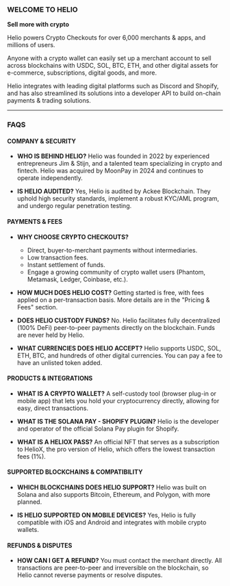 ### WELCOME TO HELIO

**Sell more with crypto**

Helio powers Crypto Checkouts for over 6,000 merchants & apps, and millions of users.

Anyone with a crypto wallet can easily set up a merchant account to sell across blockchains with USDC, SOL, BTC, ETH, and other digital assets for e-commerce, subscriptions, digital goods, and more.

Helio integrates with leading digital platforms such as Discord and Shopify, and has also streamlined its solutions into a developer API to build on-chain payments & trading solutions.

---

### FAQS

#### COMPANY & SECURITY

*   **WHO IS BEHIND HELIO?**
    Helio was founded in 2022 by experienced entrepreneurs Jim & Stijn, and a talented team specializing in crypto and fintech. Helio was acquired by MoonPay in 2024 and continues to operate independently.

*   **IS HELIO AUDITED?**
    Yes, Helio is audited by Ackee Blockchain. They uphold high security standards, implement a robust KYC/AML program, and undergo regular penetration testing.

#### PAYMENTS & FEES

*   **WHY CHOOSE CRYPTO CHECKOUTS?**
    *   Direct, buyer-to-merchant payments without intermediaries.
    *   Low transaction fees.
    *   Instant settlement of funds.
    *   Engage a growing community of crypto wallet users (Phantom, Metamask, Ledger, Coinbase, etc.).

*   **HOW MUCH DOES HELIO COST?**
    Getting started is free, with fees applied on a per-transaction basis. More details are in the "Pricing & Fees" section.

*   **DOES HELIO CUSTODY FUNDS?**
    No. Helio facilitates fully decentralized (100% DeFi) peer-to-peer payments directly on the blockchain. Funds are never held by Helio.

*   **WHAT CURRENCIES DOES HELIO ACCEPT?**
    Helio supports USDC, SOL, ETH, BTC, and hundreds of other digital currencies. You can pay a fee to have an unlisted token added.

#### PRODUCTS & INTEGRATIONS

*   **WHAT IS A CRYPTO WALLET?**
    A self-custody tool (browser plug-in or mobile app) that lets you hold your cryptocurrency directly, allowing for easy, direct transactions.

*   **WHAT IS THE SOLANA PAY - SHOPIFY PLUGIN?**
    Helio is the developer and operator of the official Solana Pay plugin for Shopify.

*   **WHAT IS A HELIOX PASS?**
    An official NFT that serves as a subscription to HelioX, the pro version of Helio, which offers the lowest transaction fees (1%).

#### SUPPORTED BLOCKCHAINS & COMPATIBILITY

*   **WHICH BLOCKCHAINS DOES HELIO SUPPORT?**
    Helio was built on Solana and also supports Bitcoin, Ethereum, and Polygon, with more planned.

*   **IS HELIO SUPPORTED ON MOBILE DEVICES?**
    Yes, Helio is fully compatible with iOS and Android and integrates with mobile crypto wallets.

#### REFUNDS & DISPUTES

*   **HOW CAN I GET A REFUND?**
    You must contact the merchant directly. All transactions are peer-to-peer and irreversible on the blockchain, so Helio cannot reverse payments or resolve disputes.